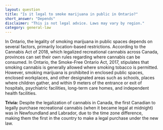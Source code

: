 ```yaml
---
layout: question
title: "Is it legal to smoke marijuana in public in Ontario?"
short_answer: "Depends"
disclaimer: "This is not legal advice. Laws may vary by region."
category: general-law
---
```

In Ontario, the legality of smoking marijuana in public spaces depends on several factors, primarily location-based restrictions. According to the Cannabis Act of 2018, which legalized recreational cannabis across Canada, provinces can set their own rules regarding where cannabis can be consumed. In Ontario, the Smoke-Free Ontario Act, 2017, stipulates that smoking cannabis is generally allowed where smoking tobacco is permitted. However, smoking marijuana is prohibited in enclosed public spaces, enclosed workplaces, and other designated areas such as schools, places where children gather, and within 9 meters of the entrance or exit of hospitals, psychiatric facilities, long-term care homes, and independent health facilities.

**Trivia:** Despite the legalization of cannabis in Canada, the first Canadian to legally purchase recreational cannabis (when it became legal at midnight) was in Newfoundland and Labrador, due to the time zone difference, making them the first in the country to make a legal purchase under the new law.
